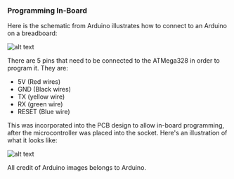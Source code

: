 ### Programming In-Board



Here is the schematic from Arduino illustrates how to connect to an Arduino on a breadboard:

![alt text][arduinobreadboard]


There are 5 pins that need to be connected to the ATMega328 in order to program it. They are:

 * 5V (Red wires)
 * GND (Black wires)
 * TX (yellow wire)
 * RX (green wire)
 * RESET (Blue wire)

This was incorporated into the PCB design to allow in-board programming, after the microcontroller was placed into the socket. Here's an illustration of what it looks like:

![alt text][pcbprogramming]







All credit of Arduino images belongs to Arduino.

[arduinobreadboard]: https://github.com/kebroad/TigerVent/blob/master/Tutorials/Programming%20In-Board/images/arduinobreadboard.JPG


[pcbprogramming]: https://github.com/kebroad/TigerVent/blob/master/Tutorials/Programming%20In-Board/images/pcbprogramming.JPG
